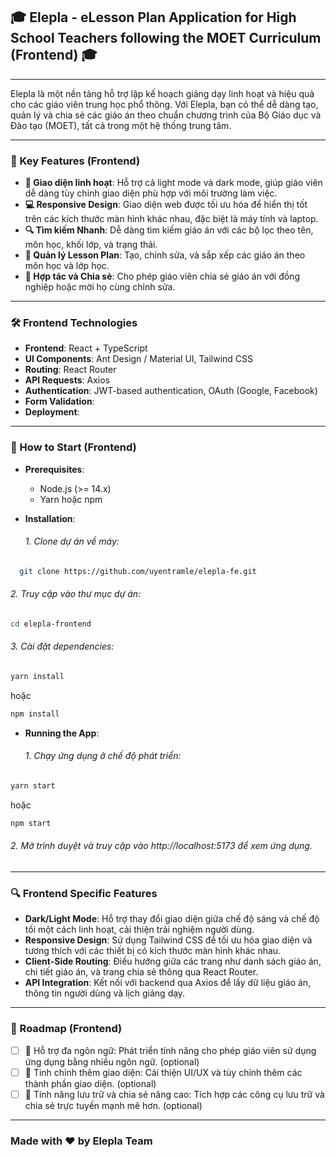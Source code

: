 ## 🎓 Elepla - eLesson Plan Application for High School Teachers following the MOET Curriculum (Frontend) 🎓 

---

Elepla là một nền tảng hỗ trợ lập kế hoạch giảng dạy linh hoạt và hiệu quả cho các giáo viên trung học phổ thông. Với Elepla, bạn có thể dễ dàng tạo, quản lý và chia sẻ các giáo án theo chuẩn chương trình của Bộ Giáo dục và Đào tạo (MOET), tất cả trong một hệ thống trung tâm.

---

### 🚀 Key Features (Frontend)

- **🎨 Giao diện linh hoạt**: Hỗ trợ cả light mode và dark mode, giúp giáo viên dễ dàng tùy chỉnh giao diện phù hợp với môi trường làm việc.
- **💻 Responsive Design**: Giao diện web được tối ưu hóa để hiển thị tốt trên các kích thước màn hình khác nhau, đặc biệt là máy tính và laptop.
- **🔍 Tìm kiếm Nhanh**: Dễ dàng tìm kiếm giáo án với các bộ lọc theo tên, môn học, khối lớp, và trạng thái.
- **📄 Quản lý Lesson Plan**: Tạo, chỉnh sửa, và sắp xếp các giáo án theo môn học và lớp học.
- **👥 Hợp tác và Chia sẻ**: Cho phép giáo viên chia sẻ giáo án với đồng nghiệp hoặc mời họ cùng chỉnh sửa.

---

### 🛠️ Frontend Technologies

- **Frontend**: React + TypeScript
- **UI Components**: Ant Design / Material UI, Tailwind CSS
- **Routing**: React Router
- **API Requests**: Axios
- **Authentication**: JWT-based authentication, OAuth (Google, Facebook)
- **Form Validation**: 
- **Deployment**:

---

### 📖 How to Start (Frontend)

- **Prerequisites**:
  - Node.js (>= 14.x)
  - Yarn hoặc npm

- **Installation**:
  ###### 1. Clone dự án về máy:
```sh
  git clone https://github.com/uyentramle/elepla-fe.git
```
  ###### 2. Truy cập vào thư mục dự án: 
```sh
cd elepla-frontend
```
  ###### 3. Cài đặt dependencies: 
```sh
yarn install
```
   hoặc 
```sh 
npm install
```

- **Running the App**:
  ###### 1. Chạy ứng dụng ở chế độ phát triển:
```sh
yarn start
```
  hoặc
```sh
npm start
```
  ###### 2. Mở trình duyệt và truy cập vào http://localhost:5173 để xem ứng dụng.

---

### 🔍 Frontend Specific Features

- **Dark/Light Mode**: Hỗ trợ thay đổi giao diện giữa chế độ sáng và chế độ tối một cách linh hoạt, cải thiện trải nghiệm người dùng.
- **Responsive Design**: Sử dụng Tailwind CSS để tối ưu hóa giao diện và tương thích với các thiết bị có kích thước màn hình khác nhau.
- **Client-Side Routing**: Điều hướng giữa các trang như danh sách giáo án, chi tiết giáo án, và trang chia sẻ thông qua React Router.
- **API Integration**: Kết nối với backend qua Axios để lấy dữ liệu giáo án, thông tin người dùng và lịch giảng dạy.

---

### 🎯 Roadmap (Frontend)

- [ ] 🌟 Hỗ trợ đa ngôn ngữ: Phát triển tính năng cho phép giáo viên sử dụng ứng dụng bằng nhiều ngôn ngữ. (optional)
- [ ] 🎨 Tinh chỉnh thêm giao diện: Cải thiện UI/UX và tùy chỉnh thêm các thành phần giao diện. (optional)
- [ ] 📄 Tính năng lưu trữ và chia sẻ nâng cao: Tích hợp các công cụ lưu trữ và chia sẻ trực tuyến mạnh mẽ hơn. (optional)

---

### Made with ❤️ by Elepla Team
